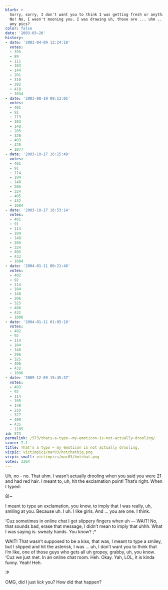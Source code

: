```yaml
---
blurb: >
  Sorry, sorry, I don't want you to think I was getting fresh or anything. (\_\|\_)
  No! No, I wasn't mooning you. I was drawing uh, those are ... uhm ... do you have
  any pics?
color: false
date: '2003-03-20'
history:
- date: '2003-04-09 12:24:18'
  votes:
  - 395
  - 89
  - 111
  - 103
  - 144
  - 201
  - 310
  - 392
  - 418
  - 1034
- date: '2003-08-19 09:13:01'
  votes:
  - 401
  - 91
  - 113
  - 103
  - 148
  - 205
  - 320
  - 403
  - 428
  - 1077
- date: '2003-10-17 16:15:49'
  votes:
  - 401
  - 91
  - 114
  - 104
  - 148
  - 205
  - 324
  - 405
  - 432
  - 1084
- date: '2003-10-17 16:53:14'
  votes:
  - 401
  - 91
  - 114
  - 104
  - 148
  - 205
  - 324
  - 405
  - 432
  - 1084
- date: '2004-01-11 00:21:46'
  votes:
  - 402
  - 92
  - 114
  - 104
  - 148
  - 206
  - 325
  - 406
  - 432
  - 1096
- date: '2004-01-11 01:05:18'
  votes:
  - 402
  - 92
  - 114
  - 104
  - 148
  - 206
  - 325
  - 406
  - 432
  - 1096
- date: '2009-12-09 15:45:37'
  votes:
  - 403
  - 92
  - 114
  - 105
  - 148
  - 210
  - 327
  - 409
  - 435
  - 1105
id: 573
permalink: /573/thats-a-typo--my-emoticon-is-not-actually-drooling/
score: 7.1
title: That’s a typo — my emoticon is not actually drooling.
vicpic: victimpics/mar03/hotchatbig.png
vicpic_small: victimpics/mar03/hotchat.png
votes: 3364
---
```


Uh, no - no. That uhm. I wasn’t actually drooling when you said you were
21 and had red hair. I meant to, uh, hit the exclamation point! That’s
right. When I typed:

8)~

I meant to type an exclamation, you know, to imply that I was really,
uh, smiling at you. Because uh. I uh. I like girls. And ... you are one.
I think.

‘Cuz sometimes in online chat I get slippery fingers when uh — WAIT!
No, that sounds bad, erase that message, I didn’t mean to imply that
uhhh. What I was saying is: sweaty hands. You know? ;\*

WAIT! That wasn’t supposed to be a kiss, that was, I meant to type a
smiley, but I slipped and hit the asterisk, I was ... uh, I don’t want
you to think that I’m like, one of those guys who gets all uh gropey,
grabby, uh, you know. ‘Cuz we just met. In an online chat room. Heh.
Okay. Yah, LOL, it is kinda funny. Yeah! Heh.

:Þ

OMG, did I just *lick* you? How did that happen?
